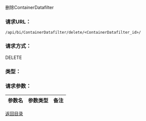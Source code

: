 删除ContainerDatafilter

### **请求URL：**

`/api/bi/ContainerDatafilter/delete/<ContainerDatafilter_id>/`

### **请求方式：**

DELETE

### **类型：**

### **请求参数：**

|参数名|参数类型|备注|
|:--|:--|:--|

[返回目录](../base.md)